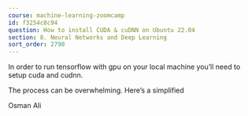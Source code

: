 ```yaml
---
course: machine-learning-zoomcamp
id: f3254c8c94
question: How to install CUDA & cuDNN on Ubuntu 22.04
section: 8. Neural Networks and Deep Learning
sort_order: 2790
---
```


In order to run tensorflow with gpu on your local machine you’ll need to setup cuda and cudnn.

The process can be overwhelming. Here’s a simplified

Osman Ali

